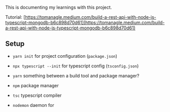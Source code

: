 This is documenting my learnings with this project.

Tutorial: [https://tomanagle.medium.com/build-a-rest-api-with-node-js-typescript-mongodb-b6c898d70d61](https://tomanagle.medium.com/build-a-rest-api-with-node-js-typescript-mongodb-b6c898d70d61)

## Setup
- `yarn init` for project configuration (`package.json`)
- `npx typescript --init` for typescript config (`tsconfig.json`)


- `yarn` something between a build tool and package manager?
- `npm` package manager
- `tsc` typescript compiler
- `nodemon` daemon for 

